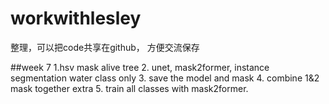 # workwithlesley

整理，可以把code共享在github， 方便交流保存

##week 7 
 1.hsv mask alive tree
 2. unet, mask2former, instance segmentation water class only
 3. save the model and mask
 4. combine 1&2 mask together
 extra
 5. train all classes with mask2former.
